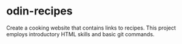 # odin-recipes

Create a cooking website that contains links to recipes. This project employs 
introductory HTML skills and basic git commands.